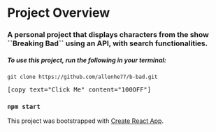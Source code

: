 
# Project Overview
<h3>A personal project that displays characters from the show ``Breaking Bad`` using an API, with search functionalities.</h3>


<h5>To use this project, run the following in your terminal:</h5>

``git clone https://github.com/allenhe77/b-bad.git``  <pre>[copy text="Click Me" content="100OFF"]</pre>



### `npm start`

This project was bootstrapped with [Create React App](https://github.com/facebook/create-react-app).


